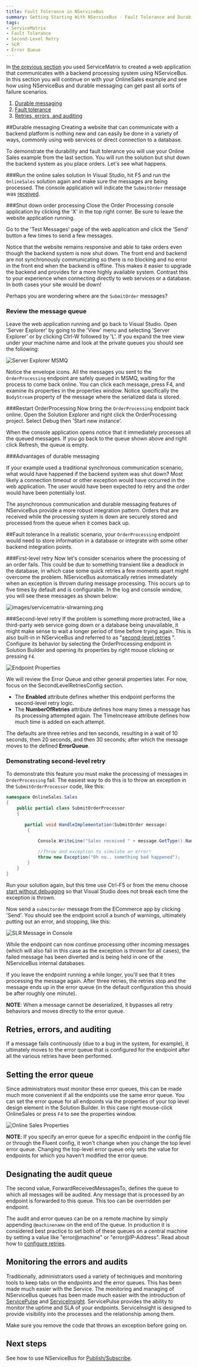 ```yaml
---
title: Fault Tolerance in NServiceBus
summary: Getting Starting With NServiceBus - Fault Tolerance and Durability
tags:
- ServiceMatrix
- Fault Tolerance
- Second-Level Retry
- SLR
- Error Queue
---
```


In [the previous section](getting-started-with-servicematrix-2.0.md) you used ServiceMatrix to created a web application that communicates with a backend processing system using NServiceBus.  In this section you will continue on with your OnlineSales example and see how using NServiceBus and durable messaging can get past all sorts of failure scenarios.

1. [Durable messaging](#durable-messaging)
2. [Fault tolerance](#fault-tolerance)
3. [Retries, errors, and auditing](#retries-errors-and-auditing)

##Durable messaging
Creating a website that can communicate with a backend platform is nothing new and can easily be done in a variety of ways, commonly using web services or direct connection to a database.   

To demonstrate the durability and fault tolerance you will use your Online Sales example from the last section.  You will run the solution but shut down the backend system as you place orders.  Let's see what happens.

###Run the online sales solution
In Visual Studio, hit F5 and run the `OnlineSales` solution again and make sure the messages are being processed.  The console application will indicate the `SubmitOrder` message was [received](images/servicematrix-reqresp-orderprocessor.png "Order Processing Console").

###Shut down order processing
Close the Order Processing console application by clicking the 'X' in the top right corner.  Be sure to leave the website application running.

Go to the 'Test Messages' page of the web application and click the 'Send' button a few times to send a few messages.

Notice that the website remains responsive and able to take orders even though the backend system is now shut down.  The front end and backend are not synchronously communicating so there is no blocking and no error in the front end when the backend is offline.  This makes it easier to upgrade the backend and provides for a more highly available system.   Contrast this to your experience when connecting directly to web services or a database.  In both cases your site would be down!

Perhaps you are wondering where are the `SubmitOrder` messages?        

### Review the message queue
Leave the web application running and go back to Visual Studio.  Open 'Server Explorer' by going to the 'View' menu and selecting 'Server Explorer' or by clicking Ctrl-W followed by 'L'.  If you expand the tree view under your machine name and look at the private queues you should see the following:

![Server Explorer MSMQ](images/servicematrix-serverexplorermsmq-messages.png)

Notice the envelope icons.  All the messages you sent to the `OrderProcessing` endpoint are safely queued in MSMQ, waiting for the process to come back online. You can click each message, press F4, and examine its properties in the properties window.  Notice specifically the `BodyStream` property of the message where the serialized data is stored.

###Restart OrderProcessing
Now bring the `OrderProcessing` endpoint back online.  Open the Solution Explorer and right click the OrderProcessing project.  Select Debug then 'Start new instance'. 

When the console application opens notice that it immediately processes all the queued messages.  If you go back to the queue shown above and right click Refresh, the queue is empty.

###Advantages of durable messaging

If your example used a traditional synchronous communication scenario, what would have happened if the backend system was shut down?  Most likely a connection timeout or other exception would have occurred in the web application.  The user would have been expected to retry and the order would have been potentially lost. 

The asynchronous communication and durable messaging features of NServiceBus provide a more robust integration pattern. Orders that are received while the processing system is down are securely stored and processed from the queue when it comes back up.  

##Fault tolerance
In a realistic scenario, your `OrderProcessing` endpoint would need to store information in a database or integrate with some other backend integration points.  

###First-level retry
Now let's consider scenarios where the processing of an order fails.  This could be due to something transient like a deadlock in the database, in which case some quick retries a few moments apart might overcome the problem. NServiceBus automatically retries immediately when an exception is thrown during message processing.  This occurs up to five times by default and is configurable.  In the log and console window, you will see these messages as shown below:

![images/servicematrix-slrwarning.png](images/servicematrix-slrwarning.png "First-Level Retry")

###Second-level retry
If the problem is something more protracted, like a third-party web service going down or a database being unavailable, it might make sense to wait a longer period of time before trying again. This is also built-in in NServiceBus and referred to as "[second-level retries](../NServiceBus/second-level-retries.md) ". Configure its behavior by selecting the OrderProcessing endpoint in Solution Builder and opening its properties by right mouse clicking or pressing `F4`. 

![Endpoint Properties](images/servicematrix-endpointproperties.png) 

We will review the Error Queue and other general properties later. For now, focus on the SecondLevelRetriesConfig section.

- The **Enabled** attribute defines whether this endpoint performs the second-level retry logic.
- The **NumberOfRetries** attribute defines how many times a message    has its processing attempted again. The TimeIncrease attribute defines how much time is added on each attempt.  

The defaults are three retries and ten seconds, resulting in a wait of 10 seconds, then 20 seconds, and then 30 seconds; after which the message moves to the defined **ErrorQueue**.

### Demonstrating second-level retry
To demonstrate this feature you must make the processing of messages in `OrderProcessing` fail. The easiest way to do this is to throw an exception in the `SubmitOrderProcessor` code, like this:

```C#
namespace OnlineSales.Sales
{
    public partial class SubmitOrderProcessor
    {
		
       partial void HandleImplementation(SubmitOrder message)
        {
         
            Console.WriteLine("Sales received " + message.GetType().Name);

            //Throw and exception to simulate an error!
            throw new Exception("Oh no.. something bad happened");
        }
    }
}
```


Run your solution again, but this time use Ctrl-F5 or from the menu choose [start without debugging](images/servicematrix-startnodebugging.png "Start without debugging") so that Visual Studio does not break each time the exception is thrown.  

Now send a `submitorder` message from the ECommerce app by clicking 'Send'. You should see the endpoint scroll a bunch of warnings, ultimately putting out an error, and stopping, like this:

![SLR Message in Console](images/servicematrix-slrtoerror.png) 

While the endpoint can now continue processing other incoming messages
(which will also fail in this case as the exception is thrown for all cases), the failed message has been diverted and is being held in one of the NServiceBus internal databases.

If you leave the endpoint running a while longer, you'll see that it tries processing the message again. After three retries, the retries stop and the message ends up in the error queue (in the default configuration this should be after roughly one minute).

**NOTE**: When a message cannot be deserialized, it bypasses all retry behaviors and moves directly to the error queue.

## Retries, errors, and auditing

If a message fails continuously (due to a bug in the system, for example), it ultimately moves to the error queue that is configured for the endpoint after all the various retries have been performed.

## Setting the error queue
Since administrators must monitor these error queues, this can be made much more convenient if all the endpoints use the same error queue. You can set the error queue for all endpoints via the properties of your top level design element in  the Solution Builder.  In this case right mouse-click OnlineSales or  press `F4` to see the properties window.   

![Online Sales Properties](images/servicematrix-onlinesales-properties.png)

**NOTE**: If you specify an error queue for a specific endpoint in the config file or through the Fluent config, it won't change when you change the top level error queue. Changing the top-level error queue only sets the value for endpoints for which you haven't modified the error queue.

## Designating the audit queue
The second value, ForwardReceivedMessagesTo, defines the queue to which all messages will be audited. Any message that is processed by an endpoint is forwarded to this queue. This too can be overridden per endpoint.

The audit and error queues can be on a remote machine by simply appending `@machinename` on the end of the queue.  In production it is considered best practice to set both of these queues on a central machine by setting a value like "error@machine" or "error@IP-Address". Read about how to [configure retries](../Nservicebus/second-level-retries.md).

## Monitoring the errors and audits
Traditionally, administrators used a variety of techniques and monitoring tools to keep tabs on the endpoints and the error queues.   This has been made much easier with the Service.
The monitoring and managing of NServiceBus queues has been made much easier with the introduction of  [ServicePulse](http://particular.net/ServicePulse-1 "ServicePulse") and [ServiceInsight](http://particular.net/ServiceInsight "ServiceInsight").  ServicePulse provides the ability to monitor the uptime and SLA of your endpoints.  ServiceInsight is designed to provide visibility into the processes and the relationship among them. 

Make sure you remove the code that throws an exception before going on.

## Next steps

See how to use NServiceBus for [Publish/Subscribe](getting-started-with-nservicebus-using-servicematrix-2.0-publish-subscribe.md).

